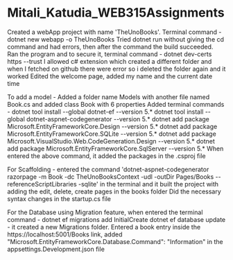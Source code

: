 # Mitali_Katudia_WEB315Assignments
 
 Created a webApp project with name 'TheUnoBooks'.
 Terminal command - dotnet new webapp -o TheUnoBooks
 Tried dotnet run without giving the cd command and had errors, then after the command the build succeeded.
 Ran the program and to secure it, terminal command - dotnet dev-certs https --trust
 I allowed c# extension which created a different folder and when I fetched on github there were error so i deleted the folder again and it worked
 Edited the welcome page, added my name and the current date time  

To add a model - 
Added a folder name Models with another file named Book.cs and added class Book with 6 properties 
Added terminal commands - dotnet tool install --global dotnet-ef --version 5.*
dotnet tool install --global dotnet-aspnet-codegenerator --version 5.*
dotnet add package Microsoft.EntityFrameworkCore.Design --version 5.*
dotnet add package Microsoft.EntityFrameworkCore.SQLite --version 5.*
dotnet add package Microsoft.VisualStudio.Web.CodeGeneration.Design --version 5.*
dotnet add package Microsoft.EntityFrameworkCore.SqlServer --version 5.*
When entered the above command, it added the packages in the .csproj file 

For Scaffolding - 
entered the command 'dotnet-aspnet-codegenerator razorpage -m Book -dc TheUnoBooksContext -udl -outDir Pages/Books --referenceScriptLibraries -sqlite' in the terminal and it built the project with adding the edit, delete, create pages in the books folder
Did the necessary syntax changes in the startup.cs file  

For the Database using Migration feature, when entered the terminal command - dotnet ef migrations add InitialCreate
dotnet ef database update - it created a new Migrations folder.
Entered a book entry inside the https://localhost:5001/Books link,
added "Microsoft.EntityFrameworkCore.Database.Command": "Information" in the appsettings.Development.json file 

